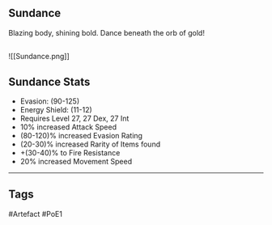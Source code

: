 ## Sundance
Blazing body, shining bold.
Dance beneath the orb of gold!
##
![[Sundance.png]]
## Sundance Stats
- Evasion: (90-125)
- Energy Shield: (11-12)
- Requires Level 27, 27 Dex, 27 Int
- 10% increased Attack Speed
- (80-120)% increased Evasion Rating
- (20-30)% increased Rarity of Items found
- +(30-40)% to Fire Resistance
- 20% increased Movement Speed


---
## Tags
#Artefact
#PoE1